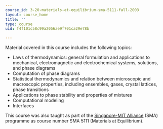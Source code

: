 ```yaml
---
course_id: 3-20-materials-at-equilibrium-sma-5111-fall-2003
layout: course_home
title: ''
type: course
uid: f4f101c58c99a2056ae9f701ca29e78b

---
```

Material covered in this course includes the following topics:

*   Laws of thermodynamics: general formulation and applications to mechanical, electromagnetic and electrochemical systems, solutions, and phase diagrams
*   Computation of phase diagrams
*   Statistical thermodynamics and relation between microscopic and macroscopic properties, including ensembles, gases, crystal lattices, phase transitions
*   Applications to phase stability and properties of mixtures
*   Computational modeling
*   Interfaces

This course was also taught as part of the [Singapore-MIT Alliance](http://web.mit.edu/sma/) (SMA) programme as course number SMA 5111 (Materials at Equilibrium).
